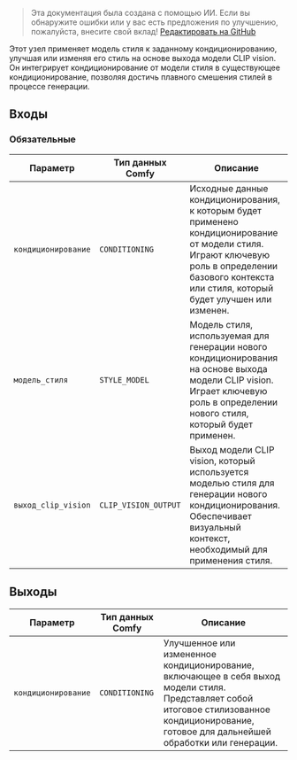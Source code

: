 > Эта документация была создана с помощью ИИ. Если вы обнаружите ошибки или у вас есть предложения по улучшению, пожалуйста, внесите свой вклад! [Редактировать на GitHub](https://github.com/Comfy-Org/embedded-docs/blob/main/comfyui_embedded_docs/docs/StyleModelApply/ru.md)

Этот узел применяет модель стиля к заданному кондиционированию, улучшая или изменяя его стиль на основе выхода модели CLIP vision. Он интегрирует кондиционирование от модели стиля в существующее кондиционирование, позволяя достичь плавного смешения стилей в процессе генерации.

## Входы

### Обязательные

| Параметр              | Тип данных Comfy     | Описание |
|-----------------------|-----------------------|-------------|
| `кондиционирование`        | `CONDITIONING`       | Исходные данные кондиционирования, к которым будет применено кондиционирование от модели стиля. Играют ключевую роль в определении базового контекста или стиля, который будет улучшен или изменен. |
| `модель_стиля`         | `STYLE_MODEL`        | Модель стиля, используемая для генерации нового кондиционирования на основе выхода модели CLIP vision. Играет ключевую роль в определении нового стиля, который будет применен. |
| `выход_clip_vision`  | `CLIP_VISION_OUTPUT` | Выход модели CLIP vision, который используется моделью стиля для генерации нового кондиционирования. Обеспечивает визуальный контекст, необходимый для применения стиля. |

## Выходы

| Параметр            | Тип данных Comfy      | Описание |
|----------------------|-----------------------|-------------|
| `кондиционирование`       | `CONDITIONING`        | Улучшенное или измененное кондиционирование, включающее в себя выход модели стиля. Представляет собой итоговое стилизованное кондиционирование, готовое для дальнейшей обработки или генерации. |
